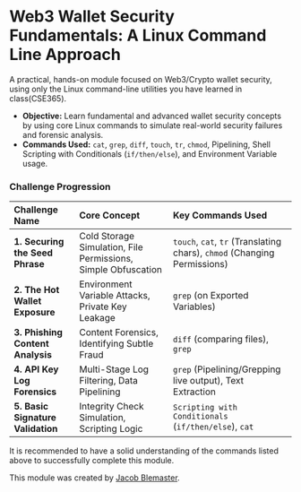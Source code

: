# Web3 Wallet Security Fundamentals: A Linux Command Line Approach

A practical, hands-on module focused on Web3/Crypto wallet security, using only the Linux command-line utilities you have learned in class(CSE365).

- **Objective:** Learn fundamental and advanced wallet security concepts by using core Linux commands to simulate real-world security failures and forensic analysis.
- **Commands Used:** `cat`, `grep`, `diff`, `touch`, `tr`, `chmod`, Pipelining, Shell Scripting with Conditionals (`if/then/else`), and Environment Variable usage.

### Challenge Progression

| Challenge Name | Core Concept | Key Commands Used |
| :--- | :--- | :--- |
| **1. Securing the Seed Phrase** | Cold Storage Simulation, File Permissions, Simple Obfuscation | `touch`, `cat`, `tr` (Translating chars), `chmod` (Changing Permissions) |
| **2. The Hot Wallet Exposure** | Environment Variable Attacks, Private Key Leakage | `grep` (on Exported Variables) |
| **3. Phishing Content Analysis** | Content Forensics, Identifying Subtle Fraud | `diff` (comparing files), `grep` |
| **4. API Key Log Forensics** | Multi-Stage Log Filtering, Data Pipelining | `grep` (Pipelining/Grepping live output), Text Extraction |
| **5. Basic Signature Validation** | Integrity Check Simulation, Scripting Logic | `Scripting with Conditionals` (`if/then/else`), `cat` |

It is recommended to have a solid understanding of the commands listed above to successfully complete this module.

This module was created by [Jacob Blemaster](https://github.com/j-ble).
